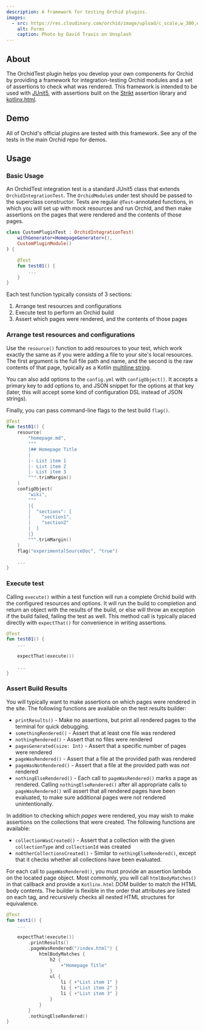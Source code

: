 ```yaml
---
description: A framework for testing Orchid plugins.
images:
  - src: https://res.cloudinary.com/orchid/image/upload/c_scale,w_300,e_blur:150/v1573330826/plugins/test.jpg
    alt: Forms
    caption: Photo by David Travis on Unsplash
---
```


## About

The OrchidTest plugin helps you develop your own components for Orchid by providing a framework for integration-testing
Orchid modules and a set of assertions to check what was rendered. This framework is intended to be used with 
[JUnit5](https://junit.org/junit5/docs/current/user-guide/), with assertions built on the [Strikt](http://strikt.io/)
assertion library and [kotlinx.html](https://github.com/Kotlin/kotlinx.html).

## Demo

All of Orchid's official plugins are tested with this framework. See any of the tests in the main Orchid repo for demos.

## Usage

### Basic Usage

An OrchidTest integration test is a standard JUnit5 class that extends `OrchidIntegrationTest`. The `OrchidModule`s 
under test should be passed to the superclass constructor. Tests are regular `@Test`-annotated functions, in which you
will set up with mock resources and run Orchid, and then make assertions on the pages that were rendered and the 
contents of those pages.

```kotlin
class CustomPluginTest : OrchidIntegrationTest(
    withGenerator<HomepageGenerator>(),
    CustomPluginModule()
) {

    @Test
    fun test01() {
        ...
    }
}
```

Each test function typically consists of 3 sections: 

1) Arrange test resources and configurations
2) Execute test to perform an Orchid build
3) Assert which pages were rendered, and the contents of those pages

### Arrange test resources and configurations

Use the `resource()` function to add resources to your test, which work exactly the same as if you were adding a 
file to your site's local resources. The first argument is the full file path and name, and the second is the raw 
contents of that page, typically as a Kotlin 
[multiline string](https://kotlinlang.org/docs/reference/basic-types.html#string-literals).

You can also add options to the `config.yml` with `configObject()`. It accepts a primary key to add options to, and JSON
snippet for the options at that key (later, this will accept some kind of configuration DSL instead of JSON strings).

Finally, you can pass command-line flags to the test build `flag()`.

```kotlin
@Test
fun test01() {
    resource(
        "homepage.md", 
        """
        |## Homepage Title
        |
        |- List item 1
        |- List item 2
        |- List item 3
        """.trimMargin()
    )
    configObject(
        "wiki", 
        """
        |{
        |  "sections": [
        |    "section1", 
        |    "section2"
        |  ]
        |}
        """.trimMargin()
    )
    flag("experimentalSourceDoc", "true")
    
    ...
}
```

### Execute test

Calling `execute()` within a test function will run a complete Orchid build with the configured resources and options. 
It will run the build to completion and return an object with the results of the build, or else will throw an exception
if the build failed, failing the test as well. This method call is typically placed directly with `expectThat()` for 
convenience in writing assertions.

```kotlin
@Test
fun test01() {
    ...
    
    expectThat(execute())
    
    ...
}
```

### Assert Build Results

You will typically want to make assertions on which pages were rendered in the site. The following functions are 
available on the test results builder:

- `printResults()` - Make no assertions, but print all rendered pages to the terminal for quick debugging.
- `somethingRendered()` - Assert that at least one file was rendered
- `nothingRendered()` - Assert that no files were rendered
- `pagesGenerated(size: Int)` - Assert that a specific number of pages were rendered
- `pageWasRendered()` - Assert that a file at the provided path was rendered
- `pageWasNotRendered()` - Assert that a file at the provided path was _not_ rendered
- `nothingElseRendered()` - Each call to `pageWasRendered()` marks a page as rendered. Calling `nothingElseRendered()` 
    after all appropriate calls to `pageWasRendered()` will assert that all rendered pages have been evaluated, to make 
    sure additional pages were not rendered unintentionally.

In addition to checking which _pages_ were rendered, you may wish to make assertions on the collections that were 
created. The following functions are available:

- `collectionWasCreated()` - Assert that a collection with the given `collectionType` and `collectionId` was created
- `noOtherCollectionsCreated()` - Similar to `nothingElseRendered()`, except that it checks whether all collections have
    been evaluated.

For each call to `pageWasRendered()`, you must provide an assertion lambda on the located page object. Most commonly, 
you will call `htmlBodyMatches()` in that callback and provide a `Kotlinx.html` DOM builder to match the HTML body
contents. The builder is flexible in the order that attributes are listed on each tag, and recursively checks all nested
HTML structures for equivalence. 

```kotlin
@Test
fun test1() {
    ...
    
    expectThat(execute())
        .printResults()
        .pageWasRendered("/index.html") {
            htmlBodyMatches {
                h2 {
                    +"Homepage Title"
                }
                ul {
                    li { +"List item 1" }
                    li { +"List item 2" }
                    li { +"List item 3" }
                }
            }
        }
        .nothingElseRendered()
}
```
